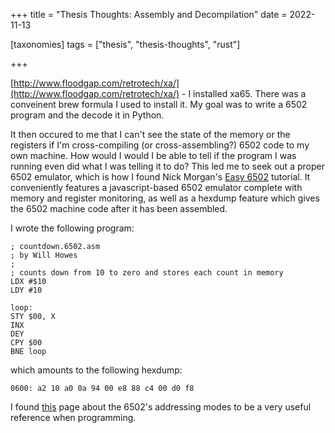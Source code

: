 +++
title = "Thesis Thoughts: Assembly and Decompilation"
date = 2022-11-13

[taxonomies]
tags = ["thesis", "thesis-thoughts", "rust"]

+++

[http://www.floodgap.com/retrotech/xa/](http://www.floodgap.com/retrotech/xa/) - I installed xa65. There was a conveinent brew formula I used to install it. My goal was to write a 6502 program and the decode it in Python.

It then occured to me that I can't see the state of the memory or the registers if I'm cross-compiling (or cross-assembling?) 6502 code to my own machine. How would I would I be able to tell if the program I was running even did what I was telling it to do? This led me to seek out a proper 6502 emulator, which is how I found Nick Morgan's [Easy 6502](https://skilldrick.github.io/easy6502/) tutorial. It conveniently features a javascript-based 6502 emulator complete with memory and register monitoring, as well as a hexdump feature which gives the 6502 machine code after it has been assembled.

I wrote the following program:

```assembly
; countdown.6502.asm
; by Will Howes
;
; counts down from 10 to zero and stores each count in memory
LDX #$10
LDY #10

loop:
STY $00, X
INX
DEY
CPY $00
BNE loop
```

which amounts to the following hexdump:

```
0600: a2 10 a0 0a 94 00 e8 88 c4 00 d0 f8
```

I found [this](http://www.emulator101.com/6502-addressing-modes.html) page about the 6502's addressing modes to be a very useful reference when programming.
